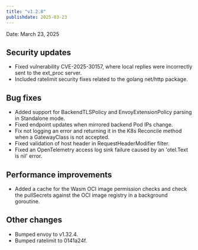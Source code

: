 ```yaml
---
title: "v1.2.8"
publishdate: 2025-03-23
---
```


Date: March 23, 2025

## Security updates
- Fixed vulnerability CVE-2025-30157, where local replies were incorrectly sent to the ext_proc server.
- Included ratelimit security fixes related to the golang net/http package.

## Bug fixes
- Added support for BackendTLSPolicy and EnvoyExtensionPolicy parsing in Standalone mode.
- Fixed endpoint updates when mirrored backend Pod IPs change.
- Fix not logging an error and returning it in the K8s Reconcile method when a GatewayClass is not accepted.
- Fixed validation of host header in RequestHeaderModifier filter.
- Fixed an OpenTelemetry access log sink failure caused by an 'otel.Text is nil' error.

## Performance improvements
- Added a cache for the Wasm OCI image permission checks and check the pullSecrets against the OCI image registry in a background goroutine.

## Other changes
- Bumped envoy to v1.32.4.
- Bumped ratelimit to 0141a24f.
